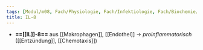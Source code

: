 ```yaml
---
tags: [Modul/m08, Fach/Physiologie, Fach/Infektiologie, Fach/Biochemie/Molekül]
title: IL-8
---
```

- **==[[IL]]-8==** aus [[Makrophagen]], [[Endothel]] → *proinflammatorisch* ([[Entzündung]], [[Chemotaxis]])